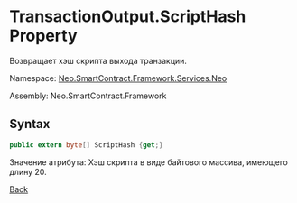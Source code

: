 # TransactionOutput.ScriptHash Property

Возвращает хэш скрипта выхода транзакции.

Namespace: [Neo.SmartContract.Framework.Services.Neo](../../neo.md)

Assembly: Neo.SmartContract.Framework

## Syntax

```c#
public extern byte[] ScriptHash {get;}
```

Значение атрибута: Хэш скрипта в виде байтового массива, имеющего длину 20.



[Back](../TransactionOutput.md)
